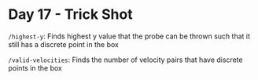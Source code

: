 # Day 17 - Trick Shot

`/highest-y`: Finds highest y value that the probe can be thrown such that it still has a discrete point in the box

`/valid-velocities`: Finds the number of velocity pairs that have discrete points in the box